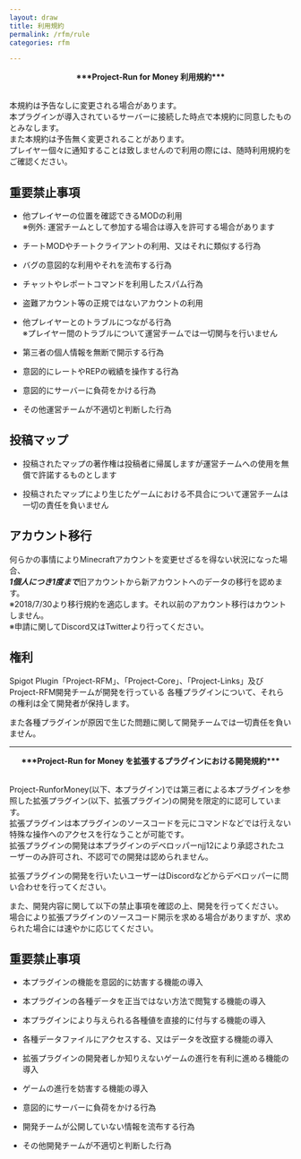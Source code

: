 ```yaml
---
layout: draw
title: 利用規約
permalink: /rfm/rule 
categories: rfm 

---
```


<div style="text-align: center;">
<b id="rule">***Project-Run for Money 利用規約***</b>
</div><br>

本規約は予告なしに変更される場合があります。  
本プラグインが導入されているサーバーに接続した時点で本規約に同意したものとみなします。  
また本規約は予告無く変更されることがあります。  
プレイヤー個々に通知することは致しませんので利用の際には、随時利用規約をご確認ください。  


## 重要禁止事項  

+ 他プレイヤーの位置を確認できるMODの利用  
※例外: 運営チームとして参加する場合は導入を許可する場合があります

+ チートMODやチートクライアントの利用、又はそれに類似する行為  

+ バグの意図的な利用やそれを流布する行為    

+ チャットやレポートコマンドを利用したスパム行為  

+ 盗難アカウント等の正規ではないアカウントの利用  

+ 他プレイヤーとのトラブルにつながる行為  
※プレイヤー間のトラブルについて運営チームでは一切関与を行いません  

+ 第三者の個人情報を無断で開示する行為  

+ 意図的にレートやREPの戦績を操作する行為  

+ 意図的にサーバーに負荷をかける行為  

+ その他運営チームが不適切と判断した行為  


  
  

## 投稿マップ  

+ 投稿されたマップの著作権は投稿者に帰属しますが運営チームへの使用を無償で許諾するものとします  

+ 投稿されたマップにより生じたゲームにおける不具合について運営チームは一切の責任を負いません  
  
  

## アカウント移行  

何らかの事情によりMinecraftアカウントを変更せざるを得ない状況になった場合、  
***1個人につき1度まで***旧アカウントから新アカウントへのデータの移行を認めます。  
※2018/7/30より移行規約を適応します。それ以前のアカウント移行はカウントしません。  
※申請に関してDiscord又はTwitterより行ってください。  



## 権利  

Spigot Plugin「Project-RFM」、「Project-Core」、「Project-Links」及びProject-RFM開発チームが開発を行っている
各種プラグインについて、それらの権利は全て開発者が保持します。  

また各種プラグインが原因で生じた問題に関して開発チームでは一切責任を負いません。  

  
--------  

<div style="text-align: center;">
<b id="plrule">***Project-Run for Money を拡張するプラグインにおける開発規約***</b>
</div><br>

Project-RunforMoney(以下、本プラグイン)では第三者による本プラグインを参照した拡張プラグイン(以下、拡張プラグイン)の開発を限定的に認可しています。  
拡張プラグインは本プラグインのソースコードを元にコマンドなどでは行えない特殊な操作へのアクセスを行なうことが可能です。  
拡張プラグインの開発は本プラグインのデベロッパーnjj12により承認されたユーザーのみ許可され、不認可での開発は認められません。  


拡張プラグインの開発を行いたいユーザーはDiscordなどからデベロッパーに問い合わせを行ってください。  

また、開発内容に関して以下の禁止事項を確認の上、開発を行ってください。  
場合により拡張プラグインのソースコード開示を求める場合がありますが、求められた場合には速やかに応じてください。   
  
  

## 重要禁止事項  

+ 本プラグインの機能を意図的に妨害する機能の導入  

+ 本プラグインの各種データを正当ではない方法で閲覧する機能の導入　　

+ 本プラグインにより与えられる各種値を直接的に付与する機能の導入  

+ 各種データファイルにアクセスする、又はデータを改竄する機能の導入  

+ 拡張プラグインの開発者しか知りえないゲームの進行を有利に進める機能の導入  

+ ゲームの進行を妨害する機能の導入    

+ 意図的にサーバーに負荷をかける行為  

+ 開発チームが公開していない情報を流布する行為    

+ その他開発チームが不適切と判断した行為  
  
  
  
    









